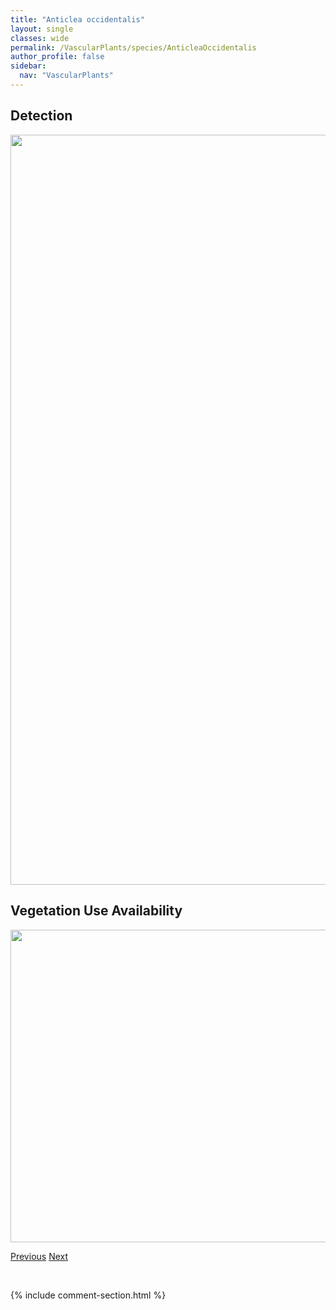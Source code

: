 ```yaml
---
title: "Anticlea occidentalis"
layout: single
classes: wide
permalink: /VascularPlants/species/AnticleaOccidentalis
author_profile: false
sidebar:
  nav: "VascularPlants"
---
```


<h2>Detection</h2>

<a href="https://drive.google.com/uc?export=view&id=13HYs8e1RH7wsp0UtIaBz0FWPKw-nYDwH">
<img src="https://drive.google.com/uc?export=view&id=13HYs8e1RH7wsp0UtIaBz0FWPKw-nYDwH" height = "1200" width = "800">
</a>


<h2>Vegetation Use Availability</h2>

<a href="https://drive.google.com/uc?export=view&id=1zOOJCZX6UPzip_V9HDUU7qC-2umYYvhe">
<img src="https://drive.google.com/uc?export=view&id=1zOOJCZX6UPzip_V9HDUU7qC-2umYYvhe" height = "500" width = "1000">
</a>


<a href="/DevelopmentWebsite/VascularPlants/species/AnticleaElegans" class="pagination--pager" title="Anticlea elegans">Previous</a> <a href="/DevelopmentWebsite/VascularPlants/species/AphyllonFasciculatum" class="pagination--pager" title="Aphyllon fasciculatum">Next</a>

<p>&nbsp;</p>

{% include comment-section.html %}
